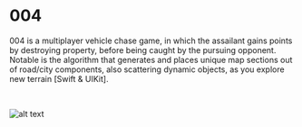 # 004

004 is a multiplayer vehicle chase game, in which the assailant gains points by destroying property, before being caught by the pursuing opponent. Notable is the algorithm that generates and places unique map sections out of road/city components, also scattering dynamic objects, as you explore new terrain [Swift & UIKit].


<br />

![alt text](https://uploads-ssl.webflow.com/60255c87f21230edfb5fa38e/64ef5dec5c2134a4729c3c9a_004_Game.png)

<br />
